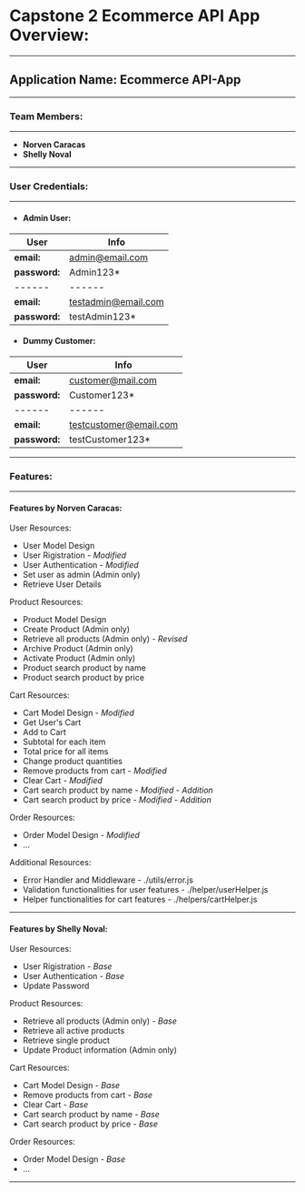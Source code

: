 # Capstone 2 Ecommerce API App Overview:
- - -
## **Application Name: Ecommerce API-App**
- - -
### **Team Members:**
- - -
- **Norven Caracas**
- **Shelly Noval**
- - -
### **User Credentials:**
- - -
* ####  Admin User:
| User | Info | 
| ------ | ------ | 
| **email:** | admin@email.com |
| **password:** | Admin123* |
| ------ | ------ | 
| **email:** | testadmin@email.com |
| **password:** | testAdmin123* |
* #### Dummy Customer:
| User | Info | 
| ------ | ------ | 
| **email:** | customer@mail.com |
| **password:** | Customer123* |
| ------ | ------ | 
| **email:** | testcustomer@email.com |
| **password:** | testCustomer123* |
- - -
### **Features:**
- - -
#### Features by Norven Caracas:

User Resources:
* User Model Design
* User Rigistration - _Modified_
* User Authentication - _Modified_
* Set user as admin (Admin only)
* Retrieve User Details

Product Resources:
* Product Model Design
* Create Product (Admin only)
* Retrieve all products (Admin only) - _Revised_
* Archive Product (Admin only)
* Activate Product (Admin only)
* Product search product by name
* Product search product by price

Cart Resources:
* Cart Model Design - _Modified_
* Get User's Cart
* Add to Cart
* Subtotal for each item
* Total price for all items
* Change product quantities
* Remove products from cart - _Modified_
* Clear Cart - _Modified_
* Cart search product by name - _Modified_ - _Addition_
* Cart search product by price - _Modified_ - _Addition_

Order Resources:
* Order Model Design - _Modified_
* ...

Additional Resources:
* Error Handler and Middleware - ./utils/error.js
* Validation functionalities for user features - ./helper/userHelper.js
* Helper functionalities for cart features - ./helpers/cartHelper.js
- - -
#### Features by Shelly Noval:

User Resources:
* User Rigistration - _Base_
* User Authentication - _Base_
* Update Password

Product Resources:
* Retrieve all products (Admin only) - _Base_
* Retrieve all active products
* Retrieve single product
* Update Product information (Admin only)

Cart Resources:
* Cart Model Design - _Base_
* Remove products from cart - _Base_
* Clear Cart - _Base_
* Cart search product by name - _Base_
* Cart search product by price - _Base_

Order Resources:
* Order Model Design - _Base_
* ...
- - -